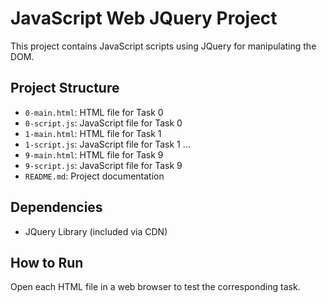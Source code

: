 # JavaScript Web JQuery Project

This project contains JavaScript scripts using JQuery for manipulating the DOM.

## Project Structure

- `0-main.html`: HTML file for Task 0
- `0-script.js`: JavaScript file for Task 0
- `1-main.html`: HTML file for Task 1
- `1-script.js`: JavaScript file for Task 1
...
- `9-main.html`: HTML file for Task 9
- `9-script.js`: JavaScript file for Task 9
- `README.md`: Project documentation

## Dependencies

- JQuery Library (included via CDN)

## How to Run

Open each HTML file in a web browser to test the corresponding task.

